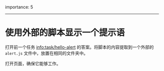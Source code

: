 importance: 5

---

# 使用外部的脚本显示一个提示语

打开前一个任务 <info:task/hello-alert> 的答案。将脚本的内容提取到一个外部的 `alert.js` 文件中，放置在相同的文件夹中。

打开页面，确保它能够工作。
